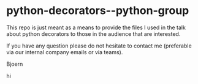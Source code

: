 # python-decorators--python-group


This repo is just meant as a means to provide the 
files I used in the talk about python decorators
to those in the audience that are interested. 

If you have any question please do not 
hesitate to contact me (preferable via our 
internal company emails or via teams).

Bjoern

hi
